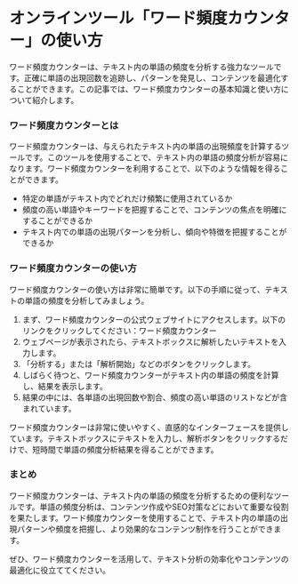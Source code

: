 オンラインツール「ワード頻度カウンター」の使い方
========================

ワード頻度カウンターは、テキスト内の単語の頻度を分析する強力なツールです。正確に単語の出現回数を追跡し、パターンを発見し、コンテンツを最適化することができます。この記事では、ワード頻度カウンターの基本知識と使い方について紹介します。

### ワード頻度カウンターとは

ワード頻度カウンターは、与えられたテキスト内の単語の出現頻度を計算するツールです。このツールを使用することで、テキスト内の単語の頻度分析が容易になります。ワード頻度カウンターを利用することで、以下のような情報を得ることができます。

- 特定の単語がテキスト内でどれだけ頻繁に使用されているか
- 頻度の高い単語やキーワードを把握することで、コンテンツの焦点を明確にすることができるか
- テキスト内での単語の出現パターンを分析し、傾向や特徴を把握することができるか

### ワード頻度カウンターの使い方

ワード頻度カウンターの使い方は非常に簡単です。以下の手順に従って、テキストの単語の頻度を分析してみましょう。

1. まず、ワード頻度カウンターの公式ウェブサイトにアクセスします。以下のリンクをクリックしてください：ワード頻度カウンター
2. ウェブページが表示されたら、テキストボックスに解析したいテキストを入力します。
3. 「分析する」または「解析開始」などのボタンをクリックします。
4. しばらく待つと、ワード頻度カウンターがテキスト内の単語の頻度を計算し、結果を表示します。
5. 結果の中には、各単語の出現回数や割合、頻度の高い単語のリストなどが含まれています。

ワード頻度カウンターは非常に使いやすく、直感的なインターフェースを提供しています。テキストボックスにテキストを入力し、解析ボタンをクリックするだけで、短時間で単語の頻度分析結果を得ることができます。

### まとめ

ワード頻度カウンターは、テキスト内の単語の頻度を分析するための便利なツールです。単語の頻度分析は、コンテンツ作成やSEO対策などにおいて重要な役割を果たします。ワード頻度カウンターを使用することで、テキスト内の単語の出現パターンや頻度を把握し、より効果的なコンテンツ制作を行うことができます。

ぜひ、ワード頻度カウンターを活用して、テキスト分析の効率化やコンテンツの最適化に役立ててください。